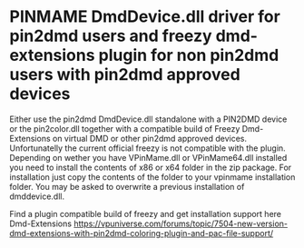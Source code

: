 # PINMAME DmdDevice.dll driver for pin2dmd users and freezy dmd-extensions plugin for non pin2dmd users with pin2dmd approved devices

Either use the pin2dmd DmdDevice.dll standalone with a PIN2DMD device or the pin2color.dll together with a compatible build of Freezy Dmd-Extensions on virtual DMD or other pin2dmd approved devices. 
Unfortunatelly the current official freezy is not compatible with the plugin. Depending on wether you have VPinMame.dll or VPinMame64.dll installed you need to install the contents of x86 or x64 folder in the zip package.
For installation just copy the contents of the folder to your vpinmame installation folder. You may be asked to overwrite a previous installation of dmddevice.dll.

Find a plugin compatible build of freezy and get installation support here Dmd-Extensions https://vpuniverse.com/forums/topic/7504-new-version-dmd-extensions-with-pin2dmd-coloring-plugin-and-pac-file-support/
